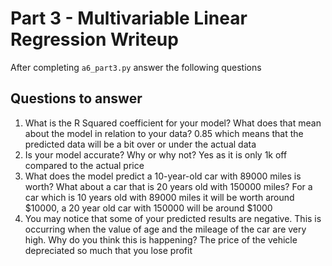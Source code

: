 # Part 3 - Multivariable Linear Regression Writeup

After completing `a6_part3.py` answer the following questions

## Questions to answer

1. What is the R Squared coefficient for your model? What does that mean about the model in relation to your data?
0.85 which means that the predicted data will be a bit over or under the actual data
2. Is your model accurate? Why or why not?
Yes as it is only 1k off compared to the actual price
3. What does the model predict a 10-year-old car with 89000 miles is worth? What about a car that is 20 years old with 150000 miles?
For a car which is 10 years old with 89000 miles it will be worth around $10000, a 20 year old car with 150000 will be around $1000
4. You may notice that some of your predicted results are negative. This is occurring when the value of age and the mileage of the car are very high. Why do you think this is happening?
The price of the vehicle depreciated so much that you lose profit